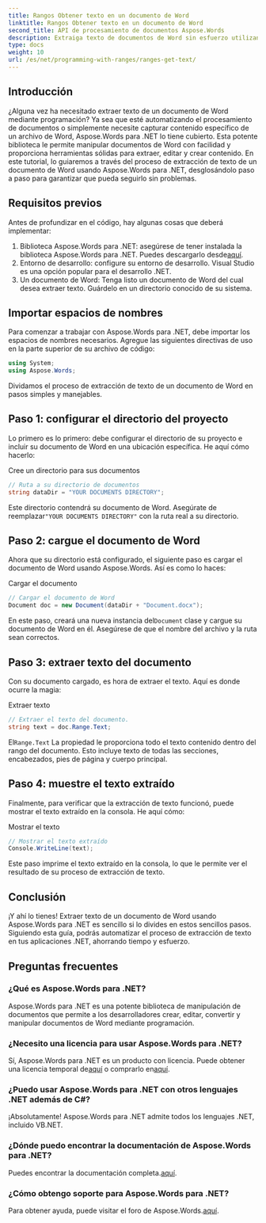 ```yaml
---
title: Rangos Obtener texto en un documento de Word
linktitle: Rangos Obtener texto en un documento de Word
second_title: API de procesamiento de documentos Aspose.Words
description: Extraiga texto de documentos de Word sin esfuerzo utilizando Aspose.Words para .NET. Siga nuestra guía detallada para comenzar con facilidad.
type: docs
weight: 10
url: /es/net/programming-with-ranges/ranges-get-text/
---
```

## Introducción

¿Alguna vez ha necesitado extraer texto de un documento de Word mediante programación? Ya sea que esté automatizando el procesamiento de documentos o simplemente necesite capturar contenido específico de un archivo de Word, Aspose.Words para .NET lo tiene cubierto. Esta potente biblioteca le permite manipular documentos de Word con facilidad y proporciona herramientas sólidas para extraer, editar y crear contenido. En este tutorial, lo guiaremos a través del proceso de extracción de texto de un documento de Word usando Aspose.Words para .NET, desglosándolo paso a paso para garantizar que pueda seguirlo sin problemas.

## Requisitos previos

Antes de profundizar en el código, hay algunas cosas que deberá implementar:

1.  Biblioteca Aspose.Words para .NET: asegúrese de tener instalada la biblioteca Aspose.Words para .NET. Puedes descargarlo desde[aquí](https://releases.aspose.com/words/net/).
2. Entorno de desarrollo: configure su entorno de desarrollo. Visual Studio es una opción popular para el desarrollo .NET.
3. Un documento de Word: Tenga listo un documento de Word del cual desea extraer texto. Guárdelo en un directorio conocido de su sistema.

## Importar espacios de nombres

Para comenzar a trabajar con Aspose.Words para .NET, debe importar los espacios de nombres necesarios. Agregue las siguientes directivas de uso en la parte superior de su archivo de código:

```csharp
using System;
using Aspose.Words;
```

Dividamos el proceso de extracción de texto de un documento de Word en pasos simples y manejables.

## Paso 1: configurar el directorio del proyecto

Lo primero es lo primero: debe configurar el directorio de su proyecto e incluir su documento de Word en una ubicación específica. He aquí cómo hacerlo:

Cree un directorio para sus documentos

```csharp
// Ruta a su directorio de documentos
string dataDir = "YOUR DOCUMENTS DIRECTORY";
```

 Este directorio contendrá su documento de Word. Asegúrate de reemplazar`"YOUR DOCUMENTS DIRECTORY"` con la ruta real a su directorio.

## Paso 2: cargue el documento de Word

Ahora que su directorio está configurado, el siguiente paso es cargar el documento de Word usando Aspose.Words. Así es como lo haces:

Cargar el documento

```csharp
// Cargar el documento de Word
Document doc = new Document(dataDir + "Document.docx");
```

 En este paso, creará una nueva instancia del`Document` clase y cargue su documento de Word en él. Asegúrese de que el nombre del archivo y la ruta sean correctos.

## Paso 3: extraer texto del documento

Con su documento cargado, es hora de extraer el texto. Aquí es donde ocurre la magia:

Extraer texto

```csharp
// Extraer el texto del documento.
string text = doc.Range.Text;
```

 El`Range.Text` La propiedad le proporciona todo el texto contenido dentro del rango del documento. Esto incluye texto de todas las secciones, encabezados, pies de página y cuerpo principal.

## Paso 4: muestre el texto extraído

Finalmente, para verificar que la extracción de texto funcionó, puede mostrar el texto extraído en la consola. He aquí cómo:

Mostrar el texto

```csharp
// Mostrar el texto extraído
Console.WriteLine(text);
```

Este paso imprime el texto extraído en la consola, lo que le permite ver el resultado de su proceso de extracción de texto.

## Conclusión

¡Y ahí lo tienes! Extraer texto de un documento de Word usando Aspose.Words para .NET es sencillo si lo divides en estos sencillos pasos. Siguiendo esta guía, podrás automatizar el proceso de extracción de texto en tus aplicaciones .NET, ahorrando tiempo y esfuerzo.

## Preguntas frecuentes

### ¿Qué es Aspose.Words para .NET?

Aspose.Words para .NET es una potente biblioteca de manipulación de documentos que permite a los desarrolladores crear, editar, convertir y manipular documentos de Word mediante programación.

### ¿Necesito una licencia para usar Aspose.Words para .NET?

 Sí, Aspose.Words para .NET es un producto con licencia. Puede obtener una licencia temporal de[aquí](https://purchase.aspose.com/temporary-license/) o comprarlo en[aquí](https://purchase.aspose.com/buy).

### ¿Puedo usar Aspose.Words para .NET con otros lenguajes .NET además de C#?

¡Absolutamente! Aspose.Words para .NET admite todos los lenguajes .NET, incluido VB.NET.

### ¿Dónde puedo encontrar la documentación de Aspose.Words para .NET?

 Puedes encontrar la documentación completa.[aquí](https://reference.aspose.com/words/net/).

### ¿Cómo obtengo soporte para Aspose.Words para .NET?

 Para obtener ayuda, puede visitar el foro de Aspose.Words.[aquí](https://forum.aspose.com/c/words/8).